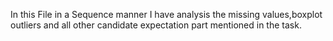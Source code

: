 In this File in a Sequence manner I have analysis the missing values,boxplot outliers and all other candidate expectation part mentioned in the task.
